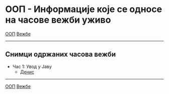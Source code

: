 # ООП - Информације које се односе на часове вежби уживо

[ООП](../../README.md) [Вежбе](../README.md)

---

## Снимци одржаних часова вежби

- Час 1: Увод у Јаву
	- [Денис](https://youtu.be/ggszXF-NKac) 

--- 
[ООП](../../README.md) [Вежбе](../README.md)
